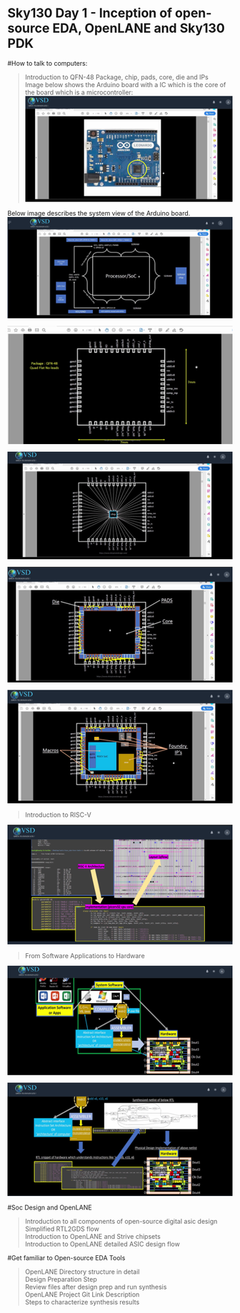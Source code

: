 # Sky130 Day 1 - Inception of open-source EDA, OpenLANE and Sky130 PDK  

#How to talk to computers:  

> Introduction to QFN-48 Package, chip, pads, core, die and IPs  
Image below shows the Arduino board with a IC which is the core of the board which is a microcontroller:  
![Arduino Image](./assets/arduino_image.png)  

Below image describes the system view of the Arduino board.  
![Arduino System View](./assets/arduino_system_view.png)  

![QFN View](./assets/qfn_view.png)  

![QFN Package with Chip](./assets/qfn_package_with_chip.png)  

![Chip View](./assets/chip_view.png)  

![Chip with Cores and Foundry IPs and Macros](./assets/chip_with_cores_and_foundry_IPs_and_macros.png)  


> Introduction to RISC-V  

![RISC-V Architecture Introduction](./assets/RISCV_arch_intro.png)  

> From Software Applications to Hardware  

![Chip Flow Program to Chip](./assets/chip_flow_program_to_chip.png)  

![Chip Flow Low Level](./assets/chip_flow_low_level.png)  


#Soc Design and OpenLANE  
> Introduction to all components of open-source digital asic design  
> Simplified RTL2GDS flow  
> Introduction to OpenLANE and Strive chipsets  
> Introduction to OpenLANE detailed ASIC design flow  

#Get familiar to Open-source EDA Tools  
> OpenLANE Directory structure in detail  
> Design Preparation Step  
> Review files after design prep and run synthesis  
> OpenLANE Project Git Link Description  
> Steps to characterize synthesis results  

